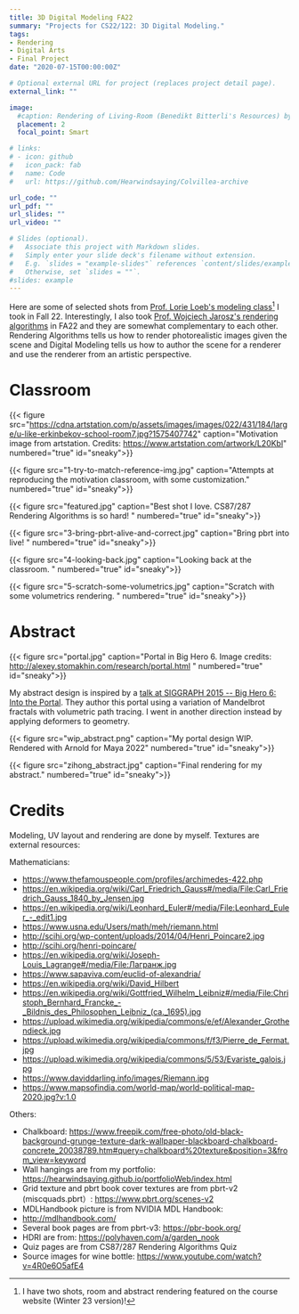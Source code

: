 ```yaml
---
title: 3D Digital Modeling FA22
summary: "Projects for CS22/122: 3D Digital Modeling."
tags:
- Rendering
- Digital Arts
- Final Project
date: "2020-07-15T00:00:00Z"

# Optional external URL for project (replaces project detail page).
external_link: ""

image:
  #caption: Rendering of Living-Room (Benedikt Bitterli's Resources) by Colvillea
  placement: 2
  focal_point: Smart

# links:
# - icon: github
#   icon_pack: fab
#   name: Code
#   url: https://github.com/Hearwindsaying/Colvillea-archive

url_code: ""
url_pdf: ""
url_slides: ""
url_video: ""

# Slides (optional).
#   Associate this project with Markdown slides.
#   Simply enter your slide deck's filename without extension.
#   E.g. `slides = "example-slides"` references `content/slides/example-slides.md`.
#   Otherwise, set `slides = ""`.
#slides: example
---
```


Here are some of selected shots from [Prof. Lorie Loeb's modeling class](https://www.cs22.space/)[^1] I took in Fall 22.
Interestingly, I also took [Prof. Wojciech Jarosz's rendering algorithms](https://cs87-dartmouth.github.io/Fall2022/darts-overview.html) in FA22 and they are somewhat complementary to each other.
Rendering Algorithms tells us how to render photorealistic images given the scene and Digital Modeling tells us how to author the scene for a renderer and use the renderer from an artistic perspective. 

# Classroom

{{< figure src="https://cdna.artstation.com/p/assets/images/images/022/431/184/large/u-like-erkinbekov-school-room7.jpg?1575407742" caption="Motivation image from artstation. Credits: https://www.artstation.com/artwork/L20Kbl" numbered="true" id="sneaky">}}

{{< figure src="1-try-to-match-reference-img.jpg" caption="Attempts at reproducing the motivation classroom, with some customization." numbered="true" id="sneaky">}}

{{< figure src="featured.jpg" caption="Best shot I love. CS87/287 Rendering Algorithms is so hard! " numbered="true" id="sneaky">}}

{{< figure src="3-bring-pbrt-alive-and-correct.jpg" caption="Bring pbrt into live! " numbered="true" id="sneaky">}}

{{< figure src="4-looking-back.jpg" caption="Looking back at the classroom. " numbered="true" id="sneaky">}}

{{< figure src="5-scratch-some-volumetrics.jpg" caption="Scratch with some volumetrics rendering. " numbered="true" id="sneaky">}}

[^1]: I have two shots, room and abstract rendering featured on the course website (Winter 23 version)!

# Abstract

{{< figure src="portal.jpg" caption="Portal in Big Hero 6. Image credits: http://alexey.stomakhin.com/research/portal.html " numbered="true" id="sneaky">}}

My abstract design is inspired by a [talk at SIGGRAPH 2015 -- Big Hero 6: Into the Portal](https://media.disneyanimation.com/uploads/production/publication_asset/140/asset/BH6_Into_the_Portal.pdf). 
They author this portal using a variation of Mandelbrot fractals with volumetric path tracing.
I went in another direction instead by applying deformers to geometry.

{{< figure src="wip_abstract.png" caption="My portal design WIP. Rendered with Arnold for Maya 2022" numbered="true" id="sneaky">}}

{{< figure src="zihong_abstract.jpg" caption="Final rendering for my abstract." numbered="true" id="sneaky">}}

# Credits
Modeling, UV layout and rendering are done by myself.
Textures are external resources:

Mathematicians:
 - https://www.thefamouspeople.com/profiles/archimedes-422.php
 - https://en.wikipedia.org/wiki/Carl_Friedrich_Gauss#/media/File:Carl_Friedrich_Gauss_1840_by_Jensen.jpg
 - https://en.wikipedia.org/wiki/Leonhard_Euler#/media/File:Leonhard_Euler_-_edit1.jpg
 - https://www.usna.edu/Users/math/meh/riemann.html
 - http://scihi.org/wp-content/uploads/2014/04/Henri_Poincare2.jpg
 - http://scihi.org/henri-poincare/
 - https://en.wikipedia.org/wiki/Joseph-Louis_Lagrange#/media/File:Лагранж.jpg
 - https://www.sapaviva.com/euclid-of-alexandria/
 - https://en.wikipedia.org/wiki/David_Hilbert
 - https://en.wikipedia.org/wiki/Gottfried_Wilhelm_Leibniz#/media/File:Christoph_Bernhard_Francke_-_Bildnis_des_Philosophen_Leibniz_(ca._1695).jpg
 - https://upload.wikimedia.org/wikipedia/commons/e/ef/Alexander_Grothendieck.jpg
 - https://upload.wikimedia.org/wikipedia/commons/f/f3/Pierre_de_Fermat.jpg
 - https://upload.wikimedia.org/wikipedia/commons/5/53/Evariste_galois.jpg
 - https://www.daviddarling.info/images/Riemann.jpg
 - https://www.mapsofindia.com/world-map/world-political-map-2020.jpg?v:1.0

Others:
 - Chalkboard: https://www.freepik.com/free-photo/old-black-background-grunge-texture-dark-wallpaper-blackboard-chalkboard-concrete_20038789.htm#query=chalkboard%20texture&position=3&from_view=keyword
 - Wall hangings are from my portfolio: https://hearwindsaying.github.io/portfolioWeb/index.html
 - Grid texture and pbrt book cover textures are from pbrt-v2 (miscquads.pbrt）: https://www.pbrt.org/scenes-v2
 - MDLHandbook picture is from NVIDIA MDL Handbook:
 - http://mdlhandbook.com/
 - Several book pages are from pbrt-v3: https://pbr-book.org/
 - HDRI are from: https://polyhaven.com/a/garden_nook
 - Quiz pages are from CS87/287 Rendering Algorithms Quiz
 - Source images for wine bottle: https://www.youtube.com/watch?v=4R0e6O5afE4

